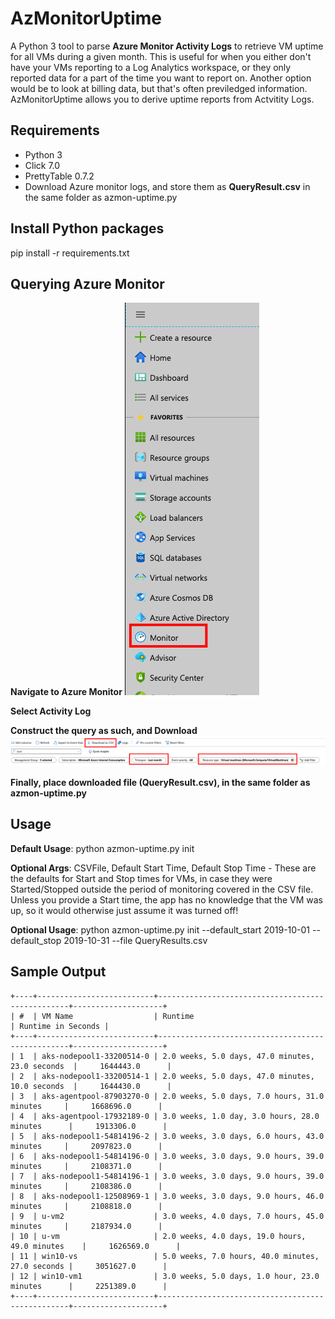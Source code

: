 # AzMonitorUptime
A Python 3 tool to parse **Azure Monitor Activity Logs** to retrieve VM uptime for all VMs during a given month. This is useful for when you either don't have your VMs reporting to a Log Analytics workspace, or they only reported data for a part of the time you want to report on. Another option would be to look at billing data, but that's often previledged information. AzMonitorUptime allows you to derive uptime reports from Actvitity Logs.

## Requirements
- Python 3
- Click 7.0
- PrettyTable 0.7.2
- Download Azure monitor logs, and store them as **QueryResult.csv** in the same folder as azmon-uptime.py

## Install Python packages
pip install -r requirements.txt

## Querying Azure Monitor

**Navigate to Azure Monitor**
![Navigate to Azure Monitor](https://raw.githubusercontent.com/marlinspike/AzMonitorUptime/master/img/0-AzureMonitor.png)

**Select Activity Log**

**Construct the query as such, and Download**
![Create and Download Azure Monitor Query Data](https://raw.githubusercontent.com/marlinspike/AzMonitorUptime/master/img/1-AzMonitorQuery.png)

**Finally, place downloaded file (QueryResult.csv), in the same folder as azmon-uptime.py**

## Usage
**Default Usage**: python azmon-uptime.py init

**Optional Args**: CSVFile, Default Start Time, Default Stop Time - These are the defaults for Start and Stop times for VMs, in case they were Started/Stopped outside the period of monitoring covered in the CSV file. Unless you provide a Start time, the app has no knowledge that the VM was up, so it would otherwise just assume it was turned off!

**Optional Usage**: python azmon-uptime.py init --default_start 2019-10-01 --default_stop 2019-10-31 --file QueryResults.csv

## Sample Output
```
+----+--------------------------+--------------------------------------------------+--------------------+
| #  | VM Name                  | Runtime                                          | Runtime in Seconds |
+----+--------------------------+--------------------------------------------------+--------------------+
| 1  | aks-nodepool1-33200514-0 | 2.0 weeks, 5.0 days, 47.0 minutes, 23.0 seconds  |     1644443.0      |
| 2  | aks-nodepool1-33200514-1 | 2.0 weeks, 5.0 days, 47.0 minutes, 10.0 seconds  |     1644430.0      |
| 3  | aks-agentpool-87903270-0 | 2.0 weeks, 5.0 days, 7.0 hours, 31.0 minutes     |     1668696.0      |
| 4  | aks-agentpool-17932189-0 | 3.0 weeks, 1.0 day, 3.0 hours, 28.0 minutes      |     1913306.0      |
| 5  | aks-nodepool1-54814196-2 | 3.0 weeks, 3.0 days, 6.0 hours, 43.0 minutes     |     2097823.0      |
| 6  | aks-nodepool1-54814196-0 | 3.0 weeks, 3.0 days, 9.0 hours, 39.0 minutes     |     2108371.0      |
| 7  | aks-nodepool1-54814196-1 | 3.0 weeks, 3.0 days, 9.0 hours, 39.0 minutes     |     2108386.0      |
| 8  | aks-nodepool1-12508969-1 | 3.0 weeks, 3.0 days, 9.0 hours, 46.0 minutes     |     2108818.0      |
| 9  | u-vm2                    | 3.0 weeks, 4.0 days, 7.0 hours, 45.0 minutes     |     2187934.0      |
| 10 | u-vm                     | 2.0 weeks, 4.0 days, 19.0 hours, 49.0 minutes    |     1626569.0      |
| 11 | win10-vs                 | 5.0 weeks, 7.0 hours, 40.0 minutes, 27.0 seconds |     3051627.0      |
| 12 | win10-vm1                | 3.0 weeks, 5.0 days, 1.0 hour, 23.0 minutes      |     2251389.0      |
+----+--------------------------+--------------------------------------------------+--------------------+
```